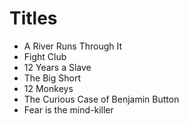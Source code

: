 # Titles

* A River Runs Through It
* Fight Club
* 12 Years a Slave
* The Big Short
* 12 Monkeys
* The Curious Case of Benjamin Button
* Fear is the mind-killer
